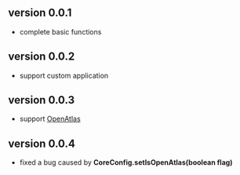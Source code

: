 version 0.0.1
-------------

 - complete basic functions

version 0.0.2
-------------

 - support custom application

version 0.0.3
-------------

 - support [OpenAtlas](https://github.com/bunnyblue/OpenAtlas)

version 0.0.4
-------------

 - fixed a bug caused by **CoreConfig.setIsOpenAtlas(boolean flag)**